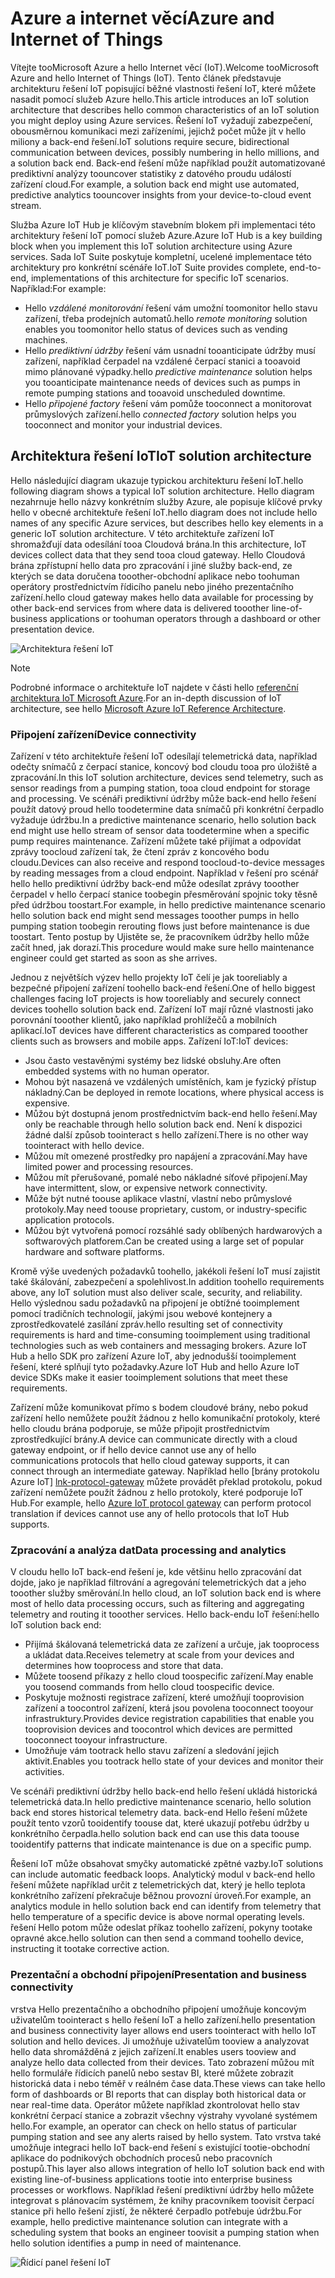 
# <a name="azure-and-internet-of-things"></a><span data-ttu-id="c8928-101">Azure a internet věcí</span><span class="sxs-lookup"><span data-stu-id="c8928-101">Azure and Internet of Things</span></span>

<span data-ttu-id="c8928-102">Vítejte tooMicrosoft Azure a hello Internet věcí (IoT).</span><span class="sxs-lookup"><span data-stu-id="c8928-102">Welcome tooMicrosoft Azure and hello Internet of Things (IoT).</span></span> <span data-ttu-id="c8928-103">Tento článek představuje architekturu řešení IoT popisující běžné vlastnosti řešení IoT, které můžete nasadit pomocí služeb Azure hello.</span><span class="sxs-lookup"><span data-stu-id="c8928-103">This article introduces an IoT solution architecture that describes hello common characteristics of an IoT solution you might deploy using Azure services.</span></span> <span data-ttu-id="c8928-104">Řešení IoT vyžadují zabezpečení, obousměrnou komunikaci mezi zařízeními, jejichž počet může jít v hello miliony a back-end řešení.</span><span class="sxs-lookup"><span data-stu-id="c8928-104">IoT solutions require secure, bidirectional communication between devices, possibly numbering in hello millions, and a solution back end.</span></span> <span data-ttu-id="c8928-105">Back-end řešení může například použít automatizované prediktivní analýzy toouncover statistiky z datového proudu událostí zařízení cloud.</span><span class="sxs-lookup"><span data-stu-id="c8928-105">For example, a solution back end might use automated, predictive analytics toouncover insights from your device-to-cloud event stream.</span></span>

<span data-ttu-id="c8928-106">Služba Azure IoT Hub je klíčovým stavebním blokem při implementaci této architektury řešení IoT pomocí služeb Azure.</span><span class="sxs-lookup"><span data-stu-id="c8928-106">Azure IoT Hub is a key building block when you implement this IoT solution architecture using Azure services.</span></span> <span data-ttu-id="c8928-107">Sada IoT Suite poskytuje kompletní, ucelené implementace této architektury pro konkrétní scénáře IoT.</span><span class="sxs-lookup"><span data-stu-id="c8928-107">IoT Suite provides complete, end-to-end, implementations of this architecture for specific IoT scenarios.</span></span> <span data-ttu-id="c8928-108">Například:</span><span class="sxs-lookup"><span data-stu-id="c8928-108">For example:</span></span>

* <span data-ttu-id="c8928-109">Hello *vzdálené monitorování* řešení vám umožní toomonitor hello stavu zařízení, třeba prodejních automatů.</span><span class="sxs-lookup"><span data-stu-id="c8928-109">hello *remote monitoring* solution enables you toomonitor hello status of devices such as vending machines.</span></span>
* <span data-ttu-id="c8928-110">Hello *prediktivní údržby* řešení vám usnadní tooanticipate údržby musí zařízení, například čerpadel na vzdálené čerpací stanici a tooavoid mimo plánované výpadky.</span><span class="sxs-lookup"><span data-stu-id="c8928-110">hello *predictive maintenance* solution helps you tooanticipate maintenance needs of devices such as pumps in remote pumping stations and tooavoid unscheduled downtime.</span></span>
* <span data-ttu-id="c8928-111">Hello *připojené factory* řešení vám pomůže tooconnect a monitorovat průmyslových zařízení.</span><span class="sxs-lookup"><span data-stu-id="c8928-111">hello *connected factory* solution helps you tooconnect and monitor your industrial devices.</span></span>

## <a name="iot-solution-architecture"></a><span data-ttu-id="c8928-112">Architektura řešení IoT</span><span class="sxs-lookup"><span data-stu-id="c8928-112">IoT solution architecture</span></span>

<span data-ttu-id="c8928-113">Hello následující diagram ukazuje typickou architekturu řešení IoT.</span><span class="sxs-lookup"><span data-stu-id="c8928-113">hello following diagram shows a typical IoT solution architecture.</span></span> <span data-ttu-id="c8928-114">Hello diagram nezahrnuje hello názvy konkrétním služby Azure, ale popisuje klíčové prvky hello v obecné architektuře řešení IoT.</span><span class="sxs-lookup"><span data-stu-id="c8928-114">hello diagram does not include hello names of any specific Azure services, but describes hello key elements in a generic IoT solution architecture.</span></span> <span data-ttu-id="c8928-115">V této architektuře zařízení IoT shromažďují data odesílání tooa Cloudová brána.</span><span class="sxs-lookup"><span data-stu-id="c8928-115">In this architecture, IoT devices collect data that they send tooa cloud gateway.</span></span> <span data-ttu-id="c8928-116">Hello Cloudová brána zpřístupní hello data pro zpracování i jiné služby back-end, ze kterých se data doručena tooother-obchodní aplikace nebo toohuman operátory prostřednictvím řídicího panelu nebo jiného prezentačního zařízení.</span><span class="sxs-lookup"><span data-stu-id="c8928-116">hello cloud gateway makes hello data available for processing by other back-end services from where data is delivered tooother line-of-business applications or toohuman operators through a dashboard or other presentation device.</span></span>

![Architektura řešení IoT][img-solution-architecture]

> [!NOTE]
> <span data-ttu-id="c8928-118">Podrobné informace o architektuře IoT najdete v části hello [referenční architektura IoT Microsoft Azure][lnk-refarch].</span><span class="sxs-lookup"><span data-stu-id="c8928-118">For an in-depth discussion of IoT architecture, see hello [Microsoft Azure IoT Reference Architecture][lnk-refarch].</span></span>

### <a name="device-connectivity"></a><span data-ttu-id="c8928-119">Připojení zařízení</span><span class="sxs-lookup"><span data-stu-id="c8928-119">Device connectivity</span></span>

<span data-ttu-id="c8928-120">Zařízení v této architektuře řešení IoT odesílají telemetrická data, například odečty snímačů z čerpací stanice, koncový bod cloudu tooa pro úložiště a zpracování.</span><span class="sxs-lookup"><span data-stu-id="c8928-120">In this IoT solution architecture, devices send telemetry, such as sensor readings from a pumping station, tooa cloud endpoint for storage and processing.</span></span> <span data-ttu-id="c8928-121">Ve scénáři prediktivní údržby může back-end hello řešení použít datový proud hello toodetermine data snímačů při konkrétní čerpadlo vyžaduje údržbu.</span><span class="sxs-lookup"><span data-stu-id="c8928-121">In a predictive maintenance scenario, hello solution back end might use hello stream of sensor data toodetermine when a specific pump requires maintenance.</span></span> <span data-ttu-id="c8928-122">Zařízení můžete také přijímat a odpovídat zprávy toocloud zařízení tak, že čtení zpráv z koncového bodu cloudu.</span><span class="sxs-lookup"><span data-stu-id="c8928-122">Devices can also receive and respond toocloud-to-device messages by reading messages from a cloud endpoint.</span></span> <span data-ttu-id="c8928-123">Například v řešení pro scénář hello hello prediktivní údržby back-end může odesílat zprávy tooother čerpadel v hello čerpací stanice toobegin přesměrování spojnic toky těsně před údržbou toostart.</span><span class="sxs-lookup"><span data-stu-id="c8928-123">For example, in hello predictive maintenance scenario hello solution back end might send messages tooother pumps in hello pumping station toobegin rerouting flows just before maintenance is due toostart.</span></span> <span data-ttu-id="c8928-124">Tento postup by Ujistěte se, že pracovníkem údržby hello může začít hned, jak dorazí.</span><span class="sxs-lookup"><span data-stu-id="c8928-124">This procedure would make sure hello maintenance engineer could get started as soon as she arrives.</span></span>

<span data-ttu-id="c8928-125">Jednou z největších výzev hello projekty IoT čelí je jak tooreliably a bezpečné připojení zařízení toohello back-end řešení.</span><span class="sxs-lookup"><span data-stu-id="c8928-125">One of hello biggest challenges facing IoT projects is how tooreliably and securely connect devices toohello solution back end.</span></span> <span data-ttu-id="c8928-126">Zařízení IoT mají různé vlastnosti jako porovnání tooother klientů, jako například prohlížečů a mobilních aplikací.</span><span class="sxs-lookup"><span data-stu-id="c8928-126">IoT devices have different characteristics as compared tooother clients such as browsers and mobile apps.</span></span> <span data-ttu-id="c8928-127">Zařízení IoT:</span><span class="sxs-lookup"><span data-stu-id="c8928-127">IoT devices:</span></span>

* <span data-ttu-id="c8928-128">Jsou často vestavěnými systémy bez lidské obsluhy.</span><span class="sxs-lookup"><span data-stu-id="c8928-128">Are often embedded systems with no human operator.</span></span>
* <span data-ttu-id="c8928-129">Mohou být nasazená ve vzdálených umístěních, kam je fyzický přístup nákladný.</span><span class="sxs-lookup"><span data-stu-id="c8928-129">Can be deployed in remote locations, where physical access is expensive.</span></span>
* <span data-ttu-id="c8928-130">Můžou být dostupná jenom prostřednictvím back-end hello řešení.</span><span class="sxs-lookup"><span data-stu-id="c8928-130">May only be reachable through hello solution back end.</span></span> <span data-ttu-id="c8928-131">Není k dispozici žádné další způsob toointeract s hello zařízení.</span><span class="sxs-lookup"><span data-stu-id="c8928-131">There is no other way toointeract with hello device.</span></span>
* <span data-ttu-id="c8928-132">Můžou mít omezené prostředky pro napájení a zpracování.</span><span class="sxs-lookup"><span data-stu-id="c8928-132">May have limited power and processing resources.</span></span>
* <span data-ttu-id="c8928-133">Můžou mít přerušované, pomalé nebo nákladné síťové připojení.</span><span class="sxs-lookup"><span data-stu-id="c8928-133">May have intermittent, slow, or expensive network connectivity.</span></span>
* <span data-ttu-id="c8928-134">Může být nutné toouse aplikace vlastní, vlastní nebo průmyslové protokoly.</span><span class="sxs-lookup"><span data-stu-id="c8928-134">May need toouse proprietary, custom, or industry-specific application protocols.</span></span>
* <span data-ttu-id="c8928-135">Můžou být vytvořená pomocí rozsáhlé sady oblíbených hardwarových a softwarových platforem.</span><span class="sxs-lookup"><span data-stu-id="c8928-135">Can be created using a large set of popular hardware and software platforms.</span></span>

<span data-ttu-id="c8928-136">Kromě výše uvedených požadavků toohello, jakékoli řešení IoT musí zajistit také škálování, zabezpečení a spolehlivost.</span><span class="sxs-lookup"><span data-stu-id="c8928-136">In addition toohello requirements above, any IoT solution must also deliver scale, security, and reliability.</span></span> <span data-ttu-id="c8928-137">Hello výslednou sadu požadavků na připojení je obtížné tooimplement pomocí tradičních technologií, jakými jsou webové kontejnery a zprostředkovatelé zasílání zpráv.</span><span class="sxs-lookup"><span data-stu-id="c8928-137">hello resulting set of connectivity requirements is hard and time-consuming tooimplement using traditional technologies such as web containers and messaging brokers.</span></span> <span data-ttu-id="c8928-138">Azure IoT Hub a hello SDK pro zařízení Azure IoT, aby jednodušší tooimplement řešení, které splňují tyto požadavky.</span><span class="sxs-lookup"><span data-stu-id="c8928-138">Azure IoT Hub and hello Azure IoT device SDKs make it easier tooimplement solutions that meet these requirements.</span></span>

<span data-ttu-id="c8928-139">Zařízení může komunikovat přímo s bodem cloudové brány, nebo pokud zařízení hello nemůžete použít žádnou z hello komunikační protokoly, které hello cloudu brána podporuje, se může připojit prostřednictvím zprostředkující brány.</span><span class="sxs-lookup"><span data-stu-id="c8928-139">A device can communicate directly with a cloud gateway endpoint, or if hello device cannot use any of hello communications protocols that hello cloud gateway supports, it can connect through an intermediate gateway.</span></span> <span data-ttu-id="c8928-140">Například hello [brány protokolu Azure IoT] [ lnk-protocol-gateway] můžete provádět překlad protokolu, pokud zařízení nemůžete použít žádnou z hello protokoly, které podporuje IoT Hub.</span><span class="sxs-lookup"><span data-stu-id="c8928-140">For example, hello [Azure IoT protocol gateway][lnk-protocol-gateway] can perform protocol translation if devices cannot use any of hello protocols that IoT Hub supports.</span></span>

### <a name="data-processing-and-analytics"></a><span data-ttu-id="c8928-141">Zpracování a analýza dat</span><span class="sxs-lookup"><span data-stu-id="c8928-141">Data processing and analytics</span></span>

<span data-ttu-id="c8928-142">V cloudu hello IoT back-end řešení je, kde většinu hello zpracování dat dojde, jako je například filtrování a agregování telemetrických dat a jeho tooother služby směrování.</span><span class="sxs-lookup"><span data-stu-id="c8928-142">In hello cloud, an IoT solution back end is where most of hello data processing occurs, such as filtering and aggregating telemetry and routing it tooother services.</span></span> <span data-ttu-id="c8928-143">Hello back-endu IoT řešení:</span><span class="sxs-lookup"><span data-stu-id="c8928-143">hello IoT solution back end:</span></span>

* <span data-ttu-id="c8928-144">Přijímá škálovaná telemetrická data ze zařízení a určuje, jak tooprocess a ukládat data.</span><span class="sxs-lookup"><span data-stu-id="c8928-144">Receives telemetry at scale from your devices and determines how tooprocess and store that data.</span></span> 
* <span data-ttu-id="c8928-145">Můžete toosend příkazy z hello cloud toospecific zařízení.</span><span class="sxs-lookup"><span data-stu-id="c8928-145">May enable you toosend commands from hello cloud toospecific device.</span></span>
* <span data-ttu-id="c8928-146">Poskytuje možnosti registrace zařízení, které umožňují tooprovision zařízení a toocontrol zařízení, která jsou povolena tooconnect tooyour infrastruktury.</span><span class="sxs-lookup"><span data-stu-id="c8928-146">Provides device registration capabilities that enable you tooprovision devices and toocontrol which devices are permitted tooconnect tooyour infrastructure.</span></span>
* <span data-ttu-id="c8928-147">Umožňuje vám tootrack hello stavu zařízení a sledování jejich aktivit.</span><span class="sxs-lookup"><span data-stu-id="c8928-147">Enables you tootrack hello state of your devices and monitor their activities.</span></span>

<span data-ttu-id="c8928-148">Ve scénáři prediktivní údržby hello back-end hello řešení ukládá historická telemetrická data.</span><span class="sxs-lookup"><span data-stu-id="c8928-148">In hello predictive maintenance scenario, hello solution back end stores historical telemetry data.</span></span> <span data-ttu-id="c8928-149">back-end Hello řešení můžete použít tento vzorů tooidentify toouse dat, které ukazují potřebu údržby u konkrétního čerpadla.</span><span class="sxs-lookup"><span data-stu-id="c8928-149">hello solution back end can use this data toouse tooidentify patterns that indicate maintenance is due on a specific pump.</span></span>

<span data-ttu-id="c8928-150">Řešení IoT může obsahovat smyčky automatické zpětné vazby.</span><span class="sxs-lookup"><span data-stu-id="c8928-150">IoT solutions can include automatic feedback loops.</span></span> <span data-ttu-id="c8928-151">Analytický modul v back-end hello řešení můžete například určit z telemetrických dat, který je hello teplota konkrétního zařízení překračuje běžnou provozní úroveň.</span><span class="sxs-lookup"><span data-stu-id="c8928-151">For example, an analytics module in hello solution back end can identify from telemetry that hello temperature of a specific device is above normal operating levels.</span></span> <span data-ttu-id="c8928-152">řešení Hello potom může odeslat příkaz toohello zařízení, pokyny tootake opravné akce.</span><span class="sxs-lookup"><span data-stu-id="c8928-152">hello solution can then send a command toohello device, instructing it tootake corrective action.</span></span>

### <a name="presentation-and-business-connectivity"></a><span data-ttu-id="c8928-153">Prezentační a obchodní připojení</span><span class="sxs-lookup"><span data-stu-id="c8928-153">Presentation and business connectivity</span></span>

<span data-ttu-id="c8928-154">vrstva Hello prezentačního a obchodního připojení umožňuje koncovým uživatelům toointeract s hello řešení IoT a hello zařízení.</span><span class="sxs-lookup"><span data-stu-id="c8928-154">hello presentation and business connectivity layer allows end users toointeract with hello IoT solution and hello devices.</span></span> <span data-ttu-id="c8928-155">Ji umožňuje uživatelům tooview a analyzovat hello data shromážděná z jejich zařízení.</span><span class="sxs-lookup"><span data-stu-id="c8928-155">It enables users tooview and analyze hello data collected from their devices.</span></span> <span data-ttu-id="c8928-156">Tato zobrazení můžou mít hello formuláře řídicích panelů nebo sestav BI, které můžete zobrazit historická data i nebo téměř v reálném čase data.</span><span class="sxs-lookup"><span data-stu-id="c8928-156">These views can take hello form of dashboards or BI reports that can display both historical data or near real-time data.</span></span> <span data-ttu-id="c8928-157">Operátor můžete například zkontrolovat hello stav konkrétní čerpací stanice a zobrazit všechny výstrahy vyvolané systémem hello.</span><span class="sxs-lookup"><span data-stu-id="c8928-157">For example, an operator can check on hello status of particular pumping station and see any alerts raised by hello system.</span></span> <span data-ttu-id="c8928-158">Tato vrstva také umožňuje integraci hello IoT back-end řešení s existující tootie-obchodní aplikace do podnikových obchodních procesů nebo pracovních postupů.</span><span class="sxs-lookup"><span data-stu-id="c8928-158">This layer also allows integration of hello IoT solution back end with existing line-of-business applications tootie into enterprise business processes or workflows.</span></span> <span data-ttu-id="c8928-159">Například řešení prediktivní údržby hello můžete integrovat s plánovacím systémem, že knihy pracovníkem toovisit čerpací stanice při hello řešení zjistí, že některé čerpadlo potřebuje údržbu.</span><span class="sxs-lookup"><span data-stu-id="c8928-159">For example, hello predictive maintenance solution can integrate with a scheduling system that books an engineer toovisit a pumping station when hello solution identifies a pump in need of maintenance.</span></span>

![Řídicí panel řešení IoT][img-dashboard]

[img-solution-architecture]: ./media/iot-azure-and-iot/iot-reference-architecture.png
[img-dashboard]: ./media/iot-azure-and-iot/iot-suite.png

[lnk-machinelearning]: http://azure.microsoft.com/documentation/services/machine-learning/
[Azure IoT Suite]: http://azure.microsoft.com/solutions/iot
[lnk-protocol-gateway]:  ../articles/iot-hub/iot-hub-protocol-gateway.md
[lnk-refarch]: http://download.microsoft.com/download/A/4/D/A4DAD253-BC21-41D3-B9D9-87D2AE6F0719/Microsoft_Azure_IoT_Reference_Architecture.pdf
